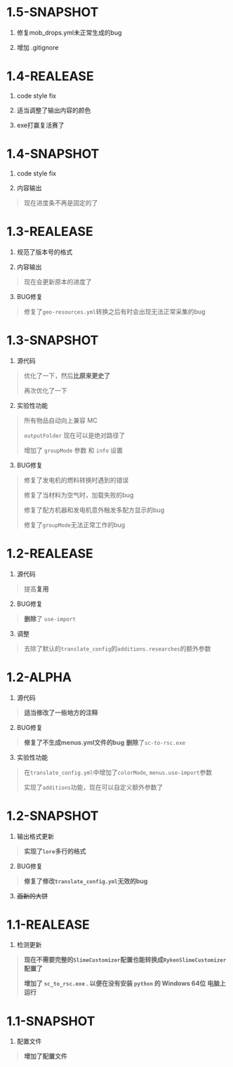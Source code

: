 # 1.5-SNAPSHOT

1. 修复mob_drops.yml未正常生成的bug

2. 增加 .gitignore

# 1.4-REALEASE

1. code style fix

2. 适当调整了输出内容的颜色

3. exe打赢复活赛了

# 1.4-SNAPSHOT

1. code style fix

2. 内容输出

  > 现在进度条不再是固定的了

# 1.3-REALEASE

1. 规范了版本号的格式

2. 内容输出

  > 现在会更新原本的进度了

3. BUG修复

  > 修复了`geo-resources.yml`转换之后有时会出现无法正常采集的bug

# 1.3-SNAPSHOT

1. 源代码

  > 优化了一下，然后**比原来更史了**
  >
  > 再次优化了一下

2. 实验性功能

  > 所有物品自动向上兼容 MC
  >
  > `outputFolder` 现在可以是绝对路径了
  >
  > 增加了 `groupMode` 参数 和 `info` 设置

3. BUG修复

  > 修复了发电机的燃料转换时遇到的错误
  >
  > 修复了当材料为空气时，加载失败的bug
  >
  > 修复了配方机器和发电机意外触发多配方显示的bug
  >
  > 修复了`groupMode`无法正常工作的bug

# 1.2-REALEASE

1. 源代码

  > 提高**复用**

2. BUG修复

  > **删除**了 `use-import`

3. 调整

  > 去除了默认的`translate_config`的`additions.researches`的额外参数

# 1.2-ALPHA

1. 源代码

  > **适当修改了一些地方的注释**

2. BUG修复

  > **修复了不生成menus.yml文件的bug**
  > **删除**了`sc-to-rsc.exe`

3. 实验性功能

  > 在`translate_config.yml`中增加了`colorMode`, `menus.use-import`参数
  >
  > 实现了`additions`功能，现在可以自定义额外参数了

# 1.2-SNAPSHOT

1. 输出格式更新

  > **实现了`lore`多行的格式**

2. BUG修复

  > **修复了修改`translate_config.yml`无效的bug**

3. ~~画新的大饼~~

# 1.1-REALEASE

1. 检测更新

  > **现在不需要完整的`SlimeCustomizer`配置也能转换成`RykenSlimeCustomizer`配置了**
  >
  > **增加了 `sc_to_rsc.exe` . 以便在没有安装 `python` 的 Windows 64位 电脑上运行**

# 1.1-SNAPSHOT

1. 配置文件

  > **增加了配置文件**
